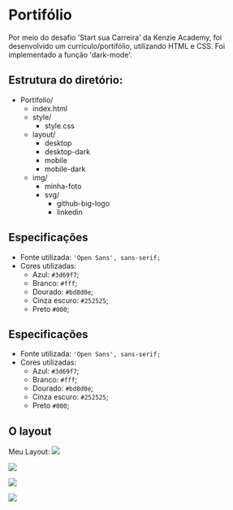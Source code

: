 # Portifólio
Por meio do desafio 'Start sua Carreira' da Kenzie Academy, foi desenvolvido um currículo/portifólio, utilizando HTML e CSS. Foi implementado a função 'dark-mode'.

## Estrutura do diretório:

 - Portifolio/
	 - index.html
	 - style/
		 - style.css
	 - layout/
		- desktop
		- desktop-dark
		- mobile
		- mobile-dark 
	- img/
		- minha-foto
	  	- svg/
			- github-big-logo
			- linkedin
	
## Especificações

-   Fonte utilizada:  `'Open Sans', sans-serif;`
-   Cores utilizadas:
    -   Azul:  `#3d69f7`;
    -   Branco:  `#fff`;
    -   Dourado:  `#bd8d0e`;
    -  Cinza escuro: `#252525`;
    -   Preto `#000`;
	
## Especificações

-   Fonte utilizada:  `'Open Sans', sans-serif;`
-   Cores utilizadas:
    -   Azul:  `#3d69f7`;
    -   Branco:  `#fff`;
    -   Dourado:  `#bd8d0e`;
    -  Cinza escuro: `#252525`;
    -   Preto `#000`;

## O layout

Meu Layout: 
![](https://github.com/Bruno-Luna/Portifolio/blob/master/layout/desktop.png)

![](https://github.com/Bruno-Luna/Portifolio/blob/master/layout/desktop-dark.png)

![](https://github.com/Bruno-Luna/Portifolio/blob/master/layout/mobile.png)

![](https://github.com/Bruno-Luna/Portifolio/blob/master/layout/mobile-dark.png)
